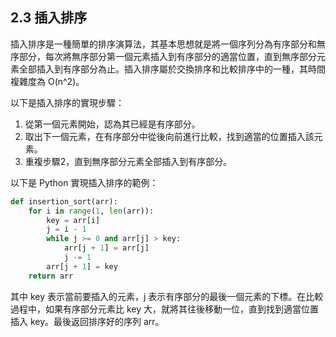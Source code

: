 ## 2.3 插入排序

插入排序是一種簡單的排序演算法，其基本思想就是將一個序列分為有序部分和無序部分，每次將無序部分第一個元素插入到有序部分的適當位置，直到無序部分元素全部插入到有序部分為止。插入排序屬於交換排序和比較排序中的一種，其時間複雜度為 O(n^2)。

以下是插入排序的實現步驟：

1. 從第一個元素開始，認為其已經是有序部分。
2. 取出下一個元素，在有序部分中從後向前進行比較，找到適當的位置插入該元素。
3. 重複步驟2，直到無序部分元素全部插入到有序部分。

以下是 Python 實現插入排序的範例：

```python
def insertion_sort(arr):
    for i in range(1, len(arr)):
        key = arr[i]
        j = i - 1
        while j >= 0 and arr[j] > key:
            arr[j + 1] = arr[j]
            j -= 1
        arr[j + 1] = key
    return arr
```

其中 key 表示當前要插入的元素，j 表示有序部分的最後一個元素的下標。在比較過程中，如果有序部分元素比 key 大，就將其往後移動一位，直到找到適當位置插入 key。最後返回排序好的序列 arr。